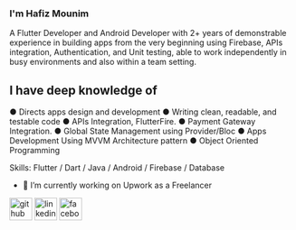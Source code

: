### I'm Hafiz Mounim 
A Flutter Developer and Android Developer with 2+ years of demonstrable experience in building apps from the very beginning using Firebase, APIs integration, Authentication, and Unit testing, able to work independently in busy environments and also within a team setting.

## I have deep knowledge of 
● Directs apps design and development 
● Writing clean, readable, and testable code
● APIs Integration, FlutterFire. 
● Payment Gateway Integration. 
● Global State Management using Provider/Bloc 
● Apps Development Using MVVM Architecture pattern
● Object Oriented Programming

Skills: Flutter / Dart / Java / Android / Firebase / Database

- 🔭 I’m currently working on Upwork as a Freelancer 


[<img src='https://cdn.jsdelivr.net/npm/simple-icons@3.0.1/icons/github.svg' alt='github' height='40'>](https://github.com/MounimNaeem)  [<img src='https://cdn.jsdelivr.net/npm/simple-icons@3.0.1/icons/linkedin.svg' alt='linkedin' height='40'>](https://www.linkedin.com/in/hafiz-mounim-naeem-7a5207221/)  [<img src='https://cdn.jsdelivr.net/npm/simple-icons@3.0.1/icons/facebook.svg' alt='facebook' height='40'>](https://www.facebook.com/mounim.naeem)  

